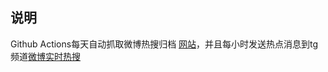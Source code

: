 ## 说明

Github Actions每天自动抓取微博热搜归档 [网站](https://wb.ice.icu)，并且每小时发送热点消息到tg频道[微博实时热搜](https://t.me/PushChen)
